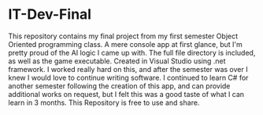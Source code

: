 # IT-Dev-Final
This repository contains my final project from my first semester Object Oriented programming class. 
A mere console app at first glance, but I'm pretty proud of the AI logic I came up with. The full file directory is included, as well as the game executable. Created in Visual Studio using .net framework. I worked really hard on this, and after the semester was over I knew I would love to continue writing software. I continued to learn C# for another semester following the creation of this app, and can provide additional works on request, but I felt this was a good taste of what I can learn in 3 months.
This Repository is free to use and share.

